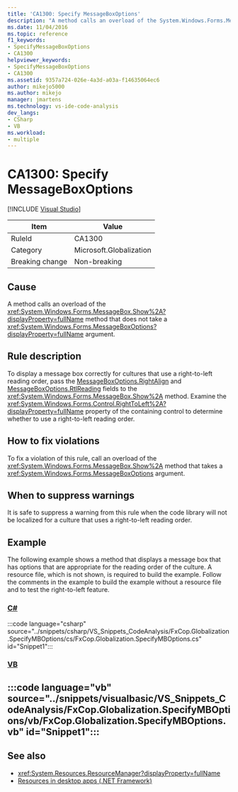 ```yaml
---
title: 'CA1300: Specify MessageBoxOptions'
description: "A method calls an overload of the System.Windows.Forms.MessageBox.Show method that does not take a MessageBoxOptions argument."
ms.date: 11/04/2016
ms.topic: reference
f1_keywords:
- SpecifyMessageBoxOptions
- CA1300
helpviewer_keywords:
- SpecifyMessageBoxOptions
- CA1300
ms.assetid: 9357a724-026e-4a3d-a03a-f14635064ec6
author: mikejo5000
ms.author: mikejo
manager: jmartens
ms.technology: vs-ide-code-analysis
dev_langs:
- CSharp
- VB
ms.workload:
- multiple
---
```

# CA1300: Specify MessageBoxOptions

 [!INCLUDE [Visual Studio](~/includes/applies-to-version/vs-windows-only.md)]

|Item|Value|
|-|-|
|RuleId|CA1300|
|Category|Microsoft.Globalization|
|Breaking change|Non-breaking|

## Cause

A method calls an overload of the <xref:System.Windows.Forms.MessageBox.Show%2A?displayProperty=fullName> method that does not take a <xref:System.Windows.Forms.MessageBoxOptions?displayProperty=fullName> argument.

## Rule description

To display a message box correctly for cultures that use a right-to-left reading order, pass the [MessageBoxOptions.RightAlign](<xref:System.Windows.Forms.MessageBoxOptions.RightAlign>) and [MessageBoxOptions.RtlReading](<xref:System.Windows.Forms.MessageBoxOptions.RtlReading>) fields to the <xref:System.Windows.Forms.MessageBox.Show%2A> method. Examine the <xref:System.Windows.Forms.Control.RightToLeft%2A?displayProperty=fullName> property of the containing control to determine whether to use a right-to-left reading order.

## How to fix violations

To fix a violation of this rule, call an overload of the <xref:System.Windows.Forms.MessageBox.Show%2A> method that takes a <xref:System.Windows.Forms.MessageBoxOptions> argument.

## When to suppress warnings

It is safe to suppress a warning from this rule when the code library will not be localized for a culture that uses a right-to-left reading order.

## Example

The following example shows a method that displays a message box that has options that are appropriate for the reading order of the culture. A resource file, which is not shown, is required to build the example. Follow the comments in the example to build the example without a resource file and to test the right-to-left feature.

### [C#](#tab/csharp)
:::code language="csharp" source="../snippets/csharp/VS_Snippets_CodeAnalysis/FxCop.Globalization.SpecifyMBOptions/cs/FxCop.Globalization.SpecifyMBOptions.cs" id="Snippet1":::

### [VB](#tab/vb)
:::code language="vb" source="../snippets/visualbasic/VS_Snippets_CodeAnalysis/FxCop.Globalization.SpecifyMBOptions/vb/FxCop.Globalization.SpecifyMBOptions.vb" id="Snippet1":::
---

## See also

- <xref:System.Resources.ResourceManager?displayProperty=fullName>
- [Resources in desktop apps (.NET Framework)](/dotnet/framework/resources/index)
